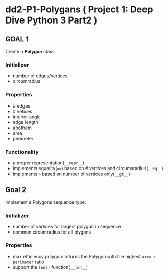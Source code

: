 # dd2-P1-Polygans ( Project 1: Deep Dive Python 3 Part2 )

## GOAL 1

Create a **Polygon** class:


### Initializer
+ number of edges/vertices
+ circumradius

### Properties
+ \# edges
+ \# vetices
+ interior angle
+ edge length
+ apothem
+ area
+ perimeter

### Functionality
+ a proper representation(`__repr__`)
+ implements equality(`==`) based on \# vertices and circumsradius(`__eq__`)
+ implements `>` based on number of vertices only(`__gt__`)

## Goal 2

Implement a Polygons sequence type:

### Initializer
+ number of vertices for largest polygon in sequence
+ common circumradius for all plygons

### Properties
+ max efficiency  polygon: returns the Polygon with the highest `area : perimeter` ratio
+ support the `len()` function(`__len__`)
